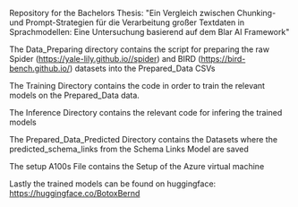 Repository for the Bachelors Thesis:
"Ein Vergleich zwischen Chunking- und Prompt-Strategien für die Verarbeitung großer Textdaten in Sprachmodellen: Eine Untersuchung basierend auf dem Blar AI Framework"

The Data_Preparing directory contains the script for preparing the raw Spider (https://yale-lily.github.io//spider) and BIRD (https://bird-bench.github.io/) datasets into the Prepared_Data CSVs

The Training Directory contains the code in order to train the relevant models on the Prepared_Data data.

The Inference Directory contains the relevant code for infering the trained models

The Prepared_Data_Predicted Directory contains the Datasets where the predicted_schema_links from the Schema Links Model are saved

The setup A100s File contains the Setup of the Azure virtual machine

Lastly the trained models can be found on huggingface: https://huggingface.co/BotoxBernd
